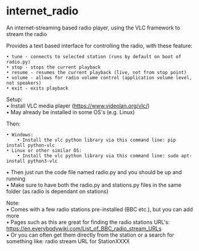 # internet_radio
An internet-streaming based radio player, using the VLC framework to stream the radio  

Provides a text based interface for controlling the radio, with these feature:  

    • tune - connects to selected station (runs by default on boot of radio.py)
    • stop - stops the current playback
    • resume - resumes the current playback (live, not from stop point)
    • volume - allows for radio volume control (application volume level, not speakers)
    • exit - exits playback


Setup:  
• Install VLC media player (https://www.videolan.org/vlc/)  
• May already be installed in some OS's (e.g. Linux)  

Then:

    • Windows:
        • Install the vlc python library via this command line: pip install python-vlc
    • Linux or other similar OS:
        • Install the vlc python library via this command line: sudo apt-install python3-vlc

• Then just run the code file named radio.py and you should be up and running  
• Make sure to have both the radio.py and stations.py files in the same folder (as radio is dependant on stations)

Note:  
• Comes with a few radio stations pre-installed (BBC etc.), but you can add more  
• Pages such as this are great for finding the radio stations URL's: https://en.everybodywiki.com/List_of_BBC_radio_stream_URLs  
• Or you can often get them directly from the station or a search for something like: radio stream URL for StationXXXX  
